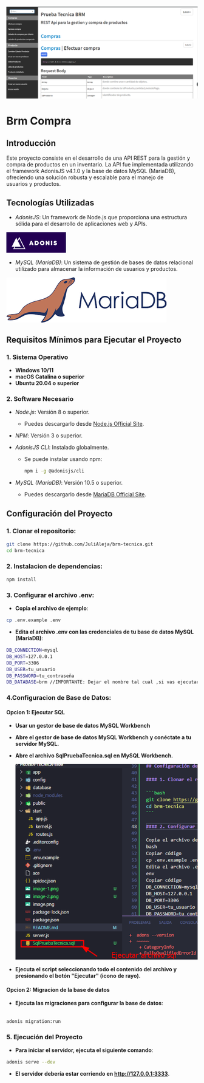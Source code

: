 ![alt text](image.png)

# Brm Compra

## Introducción

Este proyecto consiste en el desarrollo de una API REST para la gestión y compra de productos en un inventario. La API fue implementada utilizando el framework AdonisJS v4.1.0 y la base de datos MySQL (MariaDB), ofreciendo una solución robusta y escalable para el manejo de usuarios y productos.

## Tecnologías Utilizadas

- _AdonisJS_: Un framework de Node.js que proporciona una estructura sólida para el desarrollo de aplicaciones web y APIs.

![alt text](image-1.png)

- _MySQL (MariaDB)_: Un sistema de gestión de bases de datos relacional utilizado para almacenar la información de usuarios y productos.

![alt text](image-2.png)

## Requisitos Mínimos para Ejecutar el Proyecto

### 1. Sistema Operativo

- **Windows 10/11**
- **macOS Catalina o superior**
- **Ubuntu 20.04 o superior**

### 2. Software Necesario

- _Node.js_: Versión 8 o superior.

  - Puedes descargarlo desde [Node.js Official Site](https://nodejs.org/).

- _NPM_: Versión 3 o superior.

- _AdonisJS CLI_: Instalado globalmente.

  - Se puede instalar usando npm:
    ```bash
    npm i -g @adonisjs/cli
    ```

- _MySQL (MariaDB)_: Versión 10.5 o superior.
  - Puedes descargarlo desde [MariaDB Official Site](https://mariadb.org/download/).

## Configuración del Proyecto

### 1. Clonar el repositorio:

```bash
git clone https://github.com/JuliAleja/brm-tecnica.git
cd brm-tecnica
```

### 2. Instalacion de dependencias:

```bash
npm install
```

### 3. Configurar el archivo .env:

- **Copia el archivo de ejemplo**:

```bash
cp .env.example .env
```

- **Edita el archivo .env con las credenciales de tu base de datos MySQL (MariaDB)**:

```bash
DB_CONNECTION=mysql
DB_HOST=127.0.0.1
DB_PORT=3306
DB_USER=tu_usuario
DB_PASSWORD=tu_contraseña
DB_DATABASE=brm //IMPORTANTE: Dejar el nombre tal cual ,si vas ejecutar el archvo sql.
```

### 4.Configuracion de Base de Datos:

#### Opcion 1: Ejecutar SQL

- **Usar un gestor de base de datos MySQL Workbench**

* **Abre el gestor de base de datos MySQL Workbench y conéctate a tu servidor MySQL.**

* **Abre el archivo SqlPruebaTecnica.sql en MySQL Workbench.**

  ![alt text](image-3.png)

* **Ejecuta el script seleccionando todo el contenido del archivo y presionando el botón "Ejecutar" (icono de rayo).**

#### Opcion 2: Migracion de la base de datos

- **Ejecuta las migraciones para configurar la base de datos**:

```bash

adonis migration:run

```

### 5. Ejecución del Proyecto

- **Para iniciar el servidor, ejecuta el siguiente comando**:

```bash
adonis serve --dev
```

- **El servidor debería estar corriendo en http://127.0.0.1:3333**.

